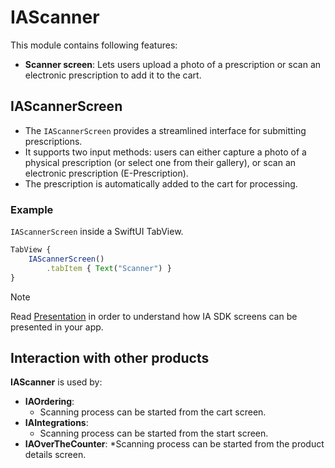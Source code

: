 # IAScanner

This module contains following features:
* **Scanner screen**: Lets users upload a photo of a prescription or scan an electronic prescription to add it to the cart.

## IAScannerScreen

* The `IAScannerScreen` provides a streamlined interface for submitting prescriptions. 
* It supports two input methods: users can either capture a photo of a physical prescription (or select one from their gallery), or scan an electronic prescription (E-Prescription).
* The prescription is automatically added to the cart for processing.
    
### Example

`IAScannerScreen` inside a SwiftUI TabView.

```javascript
TabView {   
    IAScannerScreen()
        .tabItem { Text("Scanner") }
}
```
> [!NOTE]
> Read [Presentation](./Presentation.md) in order to understand how IA SDK screens can be presented in your app.  

## Interaction with other products

**IAScanner** is used by:
* **IAOrdering**: 
  * Scanning process can be started from the cart screen.
* **IAIntegrations**: 
  * Scanning process can be started from the start screen.
* **IAOverTheCounter**: 
  *Scanning process can be started from the product details screen.


